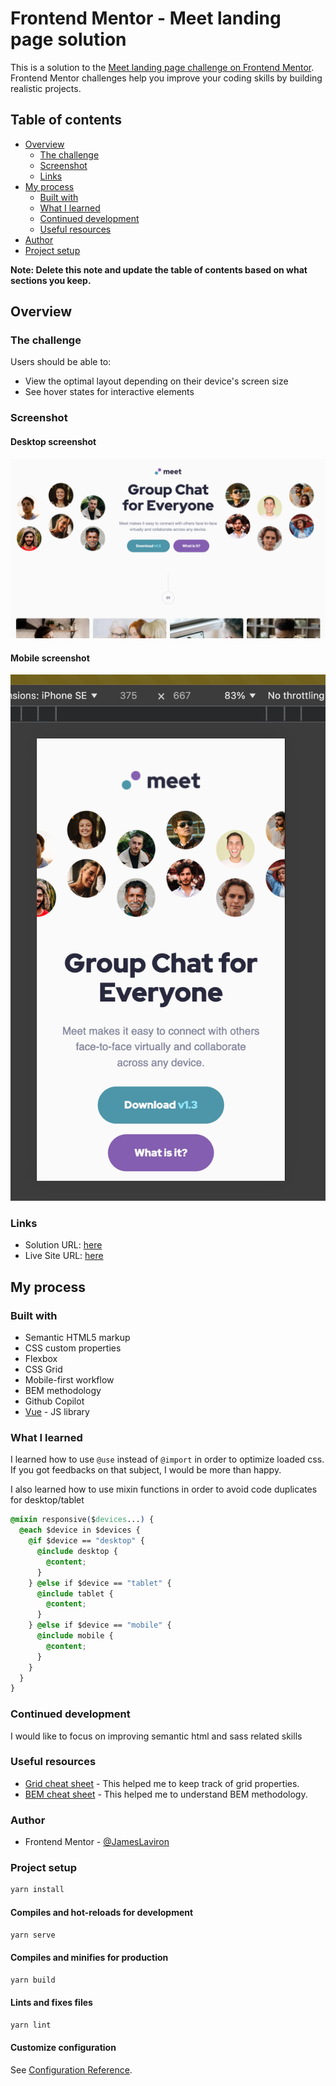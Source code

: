 # Frontend Mentor - Meet landing page solution

This is a solution to the [Meet landing page challenge on Frontend Mentor](https://www.frontendmentor.io/challenges/meet-landing-page-rbTDS6OUR). Frontend Mentor challenges help you improve your coding skills by building realistic projects.

## Table of contents

- [Overview](#overview)
  - [The challenge](#the-challenge)
  - [Screenshot](#screenshot)
  - [Links](#links)
- [My process](#my-process)
  - [Built with](#built-with)
  - [What I learned](#what-i-learned)
  - [Continued development](#continued-development)
  - [Useful resources](#useful-resources)
- [Author](#author)
- [Project setup](#project-setup)

**Note: Delete this note and update the table of contents based on what sections you keep.**

## Overview

### The challenge

Users should be able to:

- View the optimal layout depending on their device's screen size
- See hover states for interactive elements

### Screenshot

#### Desktop screenshot

![desktop screenshot](./public/images/screenshot-desktop.png)

#### Mobile screenshot

![mobile screenshot](./public/images/screenshot-mobile.png)

### Links

- Solution URL: [here](https://www.frontendmentor.io/solutions/meet-landing-page-wJWiGYZN6K)
- Live Site URL: [here](https://jameslaviron.github.io/meet-landing-page/)

## My process

### Built with

- Semantic HTML5 markup
- CSS custom properties
- Flexbox
- CSS Grid
- Mobile-first workflow
- BEM methodology
- Github Copilot
- [Vue](https://vuejs.org/) - JS library

### What I learned

I learned how to use `@use` instead of `@import` in order to optimize loaded css. If you got feedbacks on that subject, I would be more than happy.

I also learned how to use mixin functions in order to avoid code duplicates for desktop/tablet

```css
@mixin responsive($devices...) {
  @each $device in $devices {
    @if $device == "desktop" {
      @include desktop {
        @content;
      }
    } @else if $device == "tablet" {
      @include tablet {
        @content;
      }
    } @else if $device == "mobile" {
      @include mobile {
        @content;
      }
    }
  }
}
```

### Continued development

I would like to focus on improving semantic html and sass related skills

### Useful resources

- [Grid cheat sheet](https://grid.malven.co/) - This helped me to keep track of grid properties.
- [BEM cheat sheet](https://bem-cheat-sheet.9elements.com/) - This helped me to understand BEM methodology.

### Author

- Frontend Mentor - [@JamesLaviron](https://www.frontendmentor.io/profile/JamesLaviron)

### Project setup

```sh
yarn install
```

#### Compiles and hot-reloads for development

```sh
yarn serve
```

#### Compiles and minifies for production

```sh
yarn build
```

#### Lints and fixes files

```sh
yarn lint
```

#### Customize configuration

See [Configuration Reference](https://cli.vuejs.org/config/).

